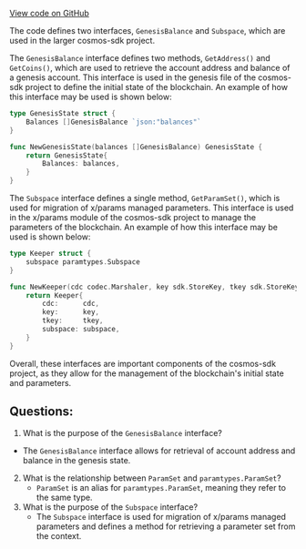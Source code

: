 [View code on GitHub](https://github.com/cosmos/cosmos-sdk.git/x/bank/exported/exported.go)

The code defines two interfaces, `GenesisBalance` and `Subspace`, which are used in the larger cosmos-sdk project. 

The `GenesisBalance` interface defines two methods, `GetAddress()` and `GetCoins()`, which are used to retrieve the account address and balance of a genesis account. This interface is used in the genesis file of the cosmos-sdk project to define the initial state of the blockchain. An example of how this interface may be used is shown below:

```go
type GenesisState struct {
    Balances []GenesisBalance `json:"balances"`
}

func NewGenesisState(balances []GenesisBalance) GenesisState {
    return GenesisState{
        Balances: balances,
    }
}
```

The `Subspace` interface defines a single method, `GetParamSet()`, which is used for migration of x/params managed parameters. This interface is used in the x/params module of the cosmos-sdk project to manage the parameters of the blockchain. An example of how this interface may be used is shown below:

```go
type Keeper struct {
    subspace paramtypes.Subspace
}

func NewKeeper(cdc codec.Marshaler, key sdk.StoreKey, tkey sdk.StoreKey, subspace paramtypes.Subspace) Keeper {
    return Keeper{
        cdc:      cdc,
        key:      key,
        tkey:     tkey,
        subspace: subspace,
    }
}
```

Overall, these interfaces are important components of the cosmos-sdk project, as they allow for the management of the blockchain's initial state and parameters.
## Questions: 
 1. What is the purpose of the `GenesisBalance` interface?
   - The `GenesisBalance` interface allows for retrieval of account address and balance in the genesis state.
2. What is the relationship between `ParamSet` and `paramtypes.ParamSet`?
   - `ParamSet` is an alias for `paramtypes.ParamSet`, meaning they refer to the same type.
3. What is the purpose of the `Subspace` interface?
   - The `Subspace` interface is used for migration of x/params managed parameters and defines a method for retrieving a parameter set from the context.